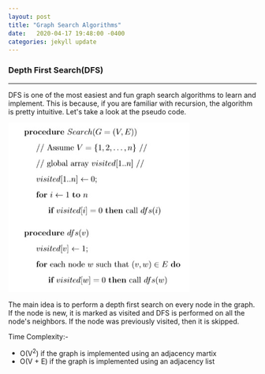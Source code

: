 ```yaml
---
layout: post
title: "Graph Search Algorithms"
date:   2020-04-17 19:48:00 -0400
categories: jekyll update
---
```

### Depth First Search(DFS)
-------
DFS is one of the most easiest and fun graph search algorithms to learn and implement. This is because, if you are familiar with recursion, the algorithm is pretty intuitive. Let's take a look at the pseudo code.

![dfs](/img/dfs.jpg)

The main idea is to perform a depth first search on every node in the graph. If the node is new, it is marked as visited and DFS is performed on all the node's neighbors. If the node was previously visited, then it is skipped.

Time Complexity:-
+ O(V<sup>2</sup>) if the graph is implemented using an adjacency martix
+ O(V + E) if the graph is implemented using an adjacency list

&nbsp;
